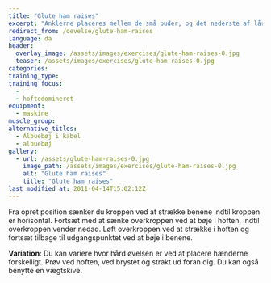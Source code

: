 ```yaml
---
title: "Glute ham raises"
excerpt: "Anklerne placeres mellem de små puder, og det nederste af lårene mod den store pude."
redirect_from: /oevelse/glute-ham-raises
language: da
header:
  overlay_image: /assets/images/exercises/glute-ham-raises-0.jpg
  teaser: /assets/images/exercises/glute-ham-raises-0.jpg
categories:
training_type: 
training_focus: 
  - 
  - hoftedomineret
equipment:
  - maskine
muscle_group:
alternative_titles:
  - Albuebøj i kabel
  - albuebøj
gallery:
  - url: /assets/glute-ham-raises-0.jpg
    image_path: /assets/images/exercises/glute-ham-raises-0.jpg
    alt: "Glute ham raises"
    title: "Glute ham raises"
last_modified_at: 2011-04-14T15:02:12Z
---
```


Fra opret position sænker du kroppen ved at strække benene indtil kroppen er horisontal. Fortsæt med at sænke overkroppen ved at bøje i hoften, indtil overkroppen vender nedad. Løft overkroppen ved at strække i hoften og fortsæt tilbage til udgangspunktet ved at bøje i benene.

**Variation**: Du kan variere hvor hård øvelsen er ved at placere hænderne forskelligt. Prøv ved hoften, ved brystet og strakt ud foran dig. Du kan også benytte en vægtskive.
